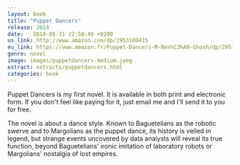 ```yaml
---
layout: book
title: "Puppet Dancers"
release: 2014
date:   2018-08-31 22:50:46 +0200
us_link: http://www.amazon.com/dp/2953100415
eu_link: https://www.amazon.fr/Puppet-Dancers-M-Ren%C3%A9-Ghosh/dp/2953100415
genre: novel
image: images/puppetdancers-medium.jpeg
extract: extracts/puppetdancers.html
categories: book
---
```


Puppet Dancers is my first novel. It is available in both print and electronic form. If you don't feel like paying for it, just email me and I'll send it to you for free.

The novel is about a dance style. Known to Baguetelians as the robotic swerve and to Margolians as the puppet dance, its history is veiled in legend, but strange events uncovered by data analysts will reveal its true function, beyond Baguetelians' ironic imitation of laboratory robots or Margolians' nostalgia of lost empires.

<script type="application/ld+json">
{
"@context":"http://schema.org",
"@type":"Book",
"name" : "Liver",
"author": {
  "@type":"Person",
  "name":"René Ghosh"
},
"url" : "http://www.amazon.com/dp/2953100415",
"workExample" : [{
  "@type": "Book",
  "isbn": "978-2953100419",
  "bookEdition": "1st Edition",
  "bookFormat": "http://schema.org/Paperback",
  "potentialAction":{
  "@type":"ReadAction",
  "target":
    {
      "@type":"EntryPoint",
      "urlTemplate": "http://www.amazon.com/dp/2953100415",
      "actionPlatform":[
        "http://schema.org/DesktopWebPlatform",
        "http://schema.org/IOSPlatform",
        "http://schema.org/AndroidPlatform"
      ]
    },
    "expectsAcceptanceOf":{
      "@type":"Offer",
      "Price":9.25,
      "priceCurrency":"USD",
      "eligibleRegion" : {
        "@type":"Country",
        "name":"US"
      },
      "availability": "http://schema.org/InStock"
    }
  }
}]
}
</script>